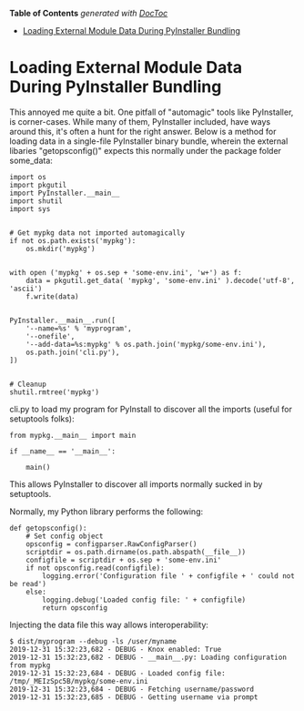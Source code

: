 <!-- START doctoc generated TOC please keep comment here to allow auto update -->
<!-- DON'T EDIT THIS SECTION, INSTEAD RE-RUN doctoc TO UPDATE -->
**Table of Contents**  *generated with [DocToc](https://github.com/thlorenz/doctoc)*

- [Loading External Module Data During PyInstaller Bundling](#loading-external-module-data-during-pyinstaller-bundling)

<!-- END doctoc generated TOC please keep comment here to allow auto update -->

# Loading External Module Data During PyInstaller Bundling
This annoyed me quite a bit. One pitfall of "automagic" tools like PyInstaller, is corner-cases. While many of them, PyInstaller included, have ways around this, it's often a hunt for the right answer. Below is a method for loading data in a single-file PyInstaller binary bundle, wherein the external libaries "getopsconfig()" expects this normally under the package folder some_data:

```
import os
import pkgutil
import PyInstaller.__main__
import shutil
import sys


# Get mypkg data not imported automagically
if not os.path.exists('mypkg'):
    os.mkdir('mypkg')


with open ('mypkg' + os.sep + 'some-env.ini', 'w+') as f:
    data = pkgutil.get_data( 'mypkg', 'some-env.ini' ).decode('utf-8', 'ascii')
    f.write(data)


PyInstaller.__main__.run([
    '--name=%s' % 'myprogram',
    '--onefile',
    '--add-data=%s:mypkg' % os.path.join('mypkg/some-env.ini'),
    os.path.join('cli.py'),
])


# Cleanup
shutil.rmtree('mypkg')
```

cli.py to load my program for PyInstall to discover all the imports (useful for setuptools folks):

```
from mypkg.__main__ import main

if __name__ == '__main__':

    main()
```
This allows PyInstaller to discover all imports normally sucked in by setuptools.

Normally, my Python library performs the following:

```
def getopsconfig():
    # Set config object
    opsconfig = configparser.RawConfigParser()
    scriptdir = os.path.dirname(os.path.abspath(__file__))
    configfile = scriptdir + os.sep + 'some-env.ini'
    if not opsconfig.read(configfile):
        logging.error('Configuration file ' + configfile + ' could not be read')
    else:
        logging.debug('Loaded config file: ' + configfile)
        return opsconfig
```

Injecting the data file this way allows interoperability:

```
$ dist/myprogram --debug -ls /user/myname
2019-12-31 15:32:23,682 - DEBUG - Knox enabled: True
2019-12-31 15:32:23,682 - DEBUG - __main__.py: Loading configuration from mypkg
2019-12-31 15:32:23,684 - DEBUG - Loaded config file: /tmp/_MEIzSpc5B/mypkg/some-env.ini
2019-12-31 15:32:23,684 - DEBUG - Fetching username/password
2019-12-31 15:32:23,685 - DEBUG - Getting username via prompt
```
